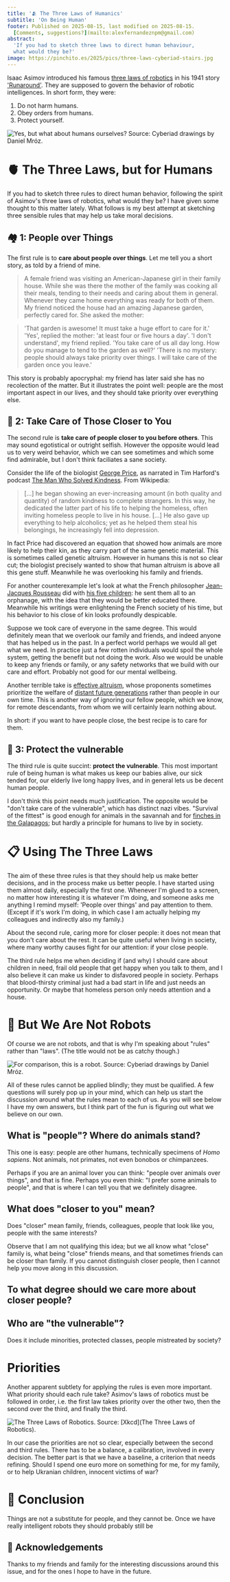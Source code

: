 ```yaml
---
title: '🫂 The Three Laws of Humanics'
subtitle: 'On Being Human'
footer: Published on 2025-08-15, last modified on 2025-08-15.
  [Comments, suggestions?](mailto:alexfernandeznpm@gmail.com)
abstract:
  'If you had to sketch three laws to direct human behaviour,
  what would they be?'
image: https://pinchito.es/2025/pics/three-laws-cyberiad-stairs.jpg
---
```


Isaac Asimov introduced his famous [three laws of robotics](https://en.wikipedia.org/wiki/Three_Laws_of_Robotics)
in his 1941 story ['Runaround'](https://en.wikipedia.org/wiki/Runaround_(story)).
They are supposed to govern the behavior of robotic intelligences.
In short form, they were:

1. Do not harm humans.
2. Obey orders from humans.
3. Protect yourself.

![Yes, but what about humans ourselves? Source: [Cyberiad drawings by Daniel Mróz](https://english.lem.pl/gallery/mroz-drawings/category/36-cyberiad-1965-wl).](pics/three-laws-cyberiad-stairs.jpg "A robot comes down a beautiful set of stairs, while a man climbing up on the opposite side tips his hat towards it.")

# 🫀 The Three Laws, but for Humans

If you had to sketch three rules to direct human behavior,
following the spirit of Asimov's three laws of robotics,
what would they be?
I have given some thought to this matter lately.
What follows is my best attempt at sketching three sensible rules
that may help us take moral decisions.

## 🏘️ 1: People over Things

The first rule is to **care about people over things**.
Let me tell you a short story,
as told by a friend of mine.

> A female friend was visiting an American-Japanese girl in their family house.
> While she was there the mother of the family was cooking all their meals,
> tending to their needs and caring about them in general.
> Whenever they came home everything was ready for both of them.
> My friend noticed the house had an amazing Japanese garden,
> perfectly cared for.
> She asked the mother:

> 'That garden is awesome! It must take a huge effort to care for it.'
> 'Yes', replied the mother: 'at least four or five hours a day'.
> 'I don't understand', my friend replied. 'You take care of us all day long.
> How do you manage to tend to the garden as well?'
> 'There is no mystery: people should always take priority over things.
> I will take care of the garden once you leave.'

This story is probably apocryphal:
my friend has later said she has no recolection of the matter.
But it illustrates the point well:
people are the most important aspect in our lives,
and they should take priority over everything else.

## 🤗 2: Take Care of Those Closer to You

The second rule is **take care of people closer to you before others**.
This may sound egotistical or outright selfish.
However the opposite would lead us to very weird behavior,
which we can see sometimes and which some find admirable,
but I don't think faciliates a sane society.

Consider the life of the biologist [George Price](https://en.wikipedia.org/wiki/George_R._Price),
as narrated in Tim Harford's podcast
[The Man Who Solved Kindness](https://timharford.com/2025/06/cautionary-tales-the-man-who-solved-kindness/).
From Wikipedia:

> [...] he began showing an ever-increasing amount (in both quality and quantity) of random kindness to complete strangers.
> In this way, he dedicated the latter part of his life to helping the homeless,
> often inviting homeless people to live in his house.
> [...]
> He also gave up everything to help alcoholics;
> yet as he helped them steal his belongings, he increasingly fell into depression.

In fact Price had discovered an equation that showed how animals are more likely to help their kin,
as they carry part of the same genetic material.
This is sometimes called genetic altruism.
However in humans this is not so clear cut;
the biologist precisely wanted to show that human altruism is above all this gene stuff.
Meanwhile he was overlooking his family and friends.

For another counterexample let's look at what the French philosopher
[Jean-Jacques Rousseau](https://en.wikipedia.org/wiki/Jean-Jacques_Rousseau)
did with [his five children](https://www.jstor.org/stable/20024569?seq=1):
he sent them all to an orphanage, with the idea that they would be better educated there.
Meanwhile his writings were enlightening the French society of his time,
but his behavior to his close of kin looks profoundly despicable.

Suppose we took care of everyone in the same degree.
This would definitely mean that we overlook our family and friends,
and indeed anyone that has helped us in the past.
In a perfect world perhaps we would all get what we need.
In practice just a few rotten individuals would spoil the whole system,
getting the benefit but not doing the work.
Also we would be unable to keep any friends or family,
or any safety networks that we build with our care and effort.
Probably not good for our mental wellbeing.

Another terrible take is [effective altruism](https://en.wikipedia.org/wiki/Effective_altruism),
whose proponents sometimes prioritize the welfare of
[distant future generations](https://www.effectivealtruism.org/articles/cause-profile-long-run-future)
rather than people in our own time.
This is another way of ignoring our fellow people, which we know,
for remote descendants, from whom we will certainly learn nothing about.

In short: if you want to have people close, the best recipe is to care for them.

## 🐤 3: Protect the vulnerable

The third rule is quite succint: **protect the vulnerable**.
This most important rule of being human is what makes us keep our babies alive,
our sick tended for,
our elderly live long happy lives,
and in general lets us be decent human people.

I don't think this point needs much justification.
The opposite would be "don't take care of the vulnerable",
which has distinct nazi vibes.
"Survival of the fittest" is good enough for animals in the savannah
and for [finches in the Galapagos](https://en.wikipedia.org/wiki/Darwin%27s_finches);
but hardly a principle for humans to live by in society.

# 📋 Using The Three Laws

The aim of these three rules is that they should help us make better decisions,
and in the process make us better people.
I have started using them almost daily,
especially the first one.
Whenever I'm glued to a screen,
no matter how interesting it is whatever I'm doing,
and someone asks me anything
I remind myself: 'People over things'
and pay attention to them.
(Except if it's work I'm doing,
in which case I am actually helping my colleagues and indirectly also my family.)

About the second rule, caring more for closer people:
it does not mean that you don't care about the rest.
It can be quite useful when living in society,
where many worthy causes fight for our attention:
if your close people.

The third rule helps me when deciding
if (and why) I should care about children in need,
frail old people that get happy when you talk to them,
and I also believe it can make us kinder to disfavored people in society.
Perhaps that blood-thirsty criminal just had a bad start in life
and just needs an opportunity.
Or maybe that homeless person only needs attention and a house.

# 🤖 But We Are Not Robots

Of course we are not robots,
and that is why I'm speaking about "rules" rather than "laws".
(The title would not be as catchy though.)

![For comparison, this is a robot. Source: [Cyberiad drawings by Daniel Mróz](https://english.lem.pl/gallery/mroz-drawings/category/36-cyberiad-1965-wl).](pics/three-laws-cyberiad-robot.jpg "The somewhat peculiar face of a robot in black and white, close up.")

All of these rules cannot be applied blindly;
they must be qualified.
A few questions will surely pop up in your mind,
which can help us start the discussion around what the rules mean to each of us.
As you will see below I have my own answers,
but I think part of the fun is figuring out what we believe on our own.

## What is "people"? Where do animals stand?

This one is easy: people are other humans,
technically specimens of _Homo sapiens_.
Not animals, not primates, not even bonobos or chimpanzees.

Perhaps if you are an animal lover you can think:
"people over animals over things",
and that is fine.
Perhaps you even think: "I prefer some animals to people",
and that is where I can tell you that we definitely disagree.

## What does "closer to you" mean?

Does "closer" mean family, friends, colleagues,
people that look like you,
people with the same interests?

Observe that I am not qualifying this idea;
but we all know what "close" family is,
what being "close" friends means,
and that sometimes friends can be closer than family.
If you cannot distinguish closer people,
then I cannot help you move along in this discussion.

## To what degree should we care more about closer people?

## Who are "the vulnerable"?

Does it include minorities, protected classes,
people mistreated by society?

# Priorities

Another apparent subtlety for applying the rules is even more important.
What priority should each rule take?
Asimov's laws of robotics must be followed in order,
i.e. the first law takes priority over the other two,
then the second over the third, and finally the third.

![The Three Laws of Robotics. Source: [Xkcd](The Three Laws of Robotics).](pics/three-laws-xkcd-order.png "An analysis of different orders of Asimov's three laws. Only the canonical order leads to a balanced world; one leads to a frustrating world, another to a terrifying standoff, and the remaining three to killbot hellscapes.")

In our case the priorities are not so clear,
especially between the second and third rules.
There has to be a balance, a calibration,
involved in every decision.
The better part is that we have a baseline,
a criterion that needs refining.
Should I spend one euro more on something for me, for my family,
or to help Ukranian children, innocent victims of war?

# 🤔 Conclusion

Things are not a substitute for people, and they cannot be.
Once we have really intelligent robots they should probably still be 

## 🙏 Acknowledgements

Thanks to my friends and family for the interesting discussions around this issue,
and for the ones I hope to have in the future.

